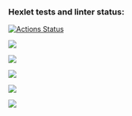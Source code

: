 ### Hexlet tests and linter status:
[![Actions Status](https://github.com/Vladimir960107/fullstack-javascript-project-44/actions/workflows/hexlet-check.yml/badge.svg)](https://github.com/Vladimir960107/fullstack-javascript-project-44/actions)

<a href="https://codeclimate.com/github/Vladimir960107/fullstack-javascript-project-44/maintainability"><img src="https://api.codeclimate.com/v1/badges/4fc64463b4e259c2943b/maintainability" /></a>

<a href="https://asciinema.org/a/Q5ZArKdVbm6VNtKbQ1i0IgrRg" target="_blank"><img src="https://asciinema.org/a/Q5ZArKdVbm6VNtKbQ1i0IgrRg.svg" /></a>

<a href="https://asciinema.org/a/CN1Sm5MXlT7iQUjkzzihSgkAZ" target="_blank"><img src="https://asciinema.org/a/CN1Sm5MXlT7iQUjkzzihSgkAZ.svg" /></a>

<a href="https://asciinema.org/a/b5543CSi1udaZwgePTRRMOF82" target="_blank"><img src="https://asciinema.org/a/b5543CSi1udaZwgePTRRMOF82.svg" /></a>

<a href="https://asciinema.org/a/omqxVPN4bsilALXSz8ViOzufW" target="_blank"><img src="https://asciinema.org/a/omqxVPN4bsilALXSz8ViOzufW.svg" /></a>